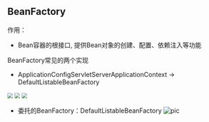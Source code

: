 ## BeanFactory

作用：
- Bean容器的根接口, 提供Bean对象的创建、配置、依赖注入等功能

BeanFactory常见的两个实现
- ApplicationConfigServletServerApplicationContext → DefaultListableBeanFactory


<img src="D:\repositories\interview-materials\docs\images\图片1.png" style="zoom:75%;" />

<img src="D:\repositories\interview-materials\docs\images\图片2.png" style="zoom:75%;" />

<img src="D:\repositories\interview-materials\docs\images\图片3.png" style="zoom:75%;" />

- 委托的BeanFactory：DefaultListableBeanFactory
![pic](D:\repositories\interview-materials\docs\images\图片4.png)

